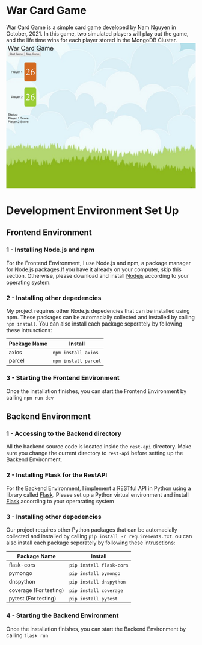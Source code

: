 # War Card Game

War Card Game is a simple card game developed by Nam Nguyen in October, 2021. In this game, two simulated players will play out the game, and the life time wins for each player stored in the MongoDB Cluster. 
![image](https://github.com/tnam02112001/capitalproject/blob/main/images/gameui.jpg?raw=true)

# Development Environment Set Up

## Frontend Environment

### 1 - Installing Node.js and npm

For the Frontend Environment, I use Node.js and npm, a package manager for Node.js packages.If you have it already on your computer, skip this section. Otherwise, please download and install [Nodejs](https://nodejs.org/en/download/) according to your operating system.

### 2 - Installing other depedencies

My project requires other Node.js depedencies that can be installed using npm. These packages can be automacially collected and installed by calling `npm install`. You can also install each package seperately by following these intrusctions:

| Package Name | Install |
| --- | --- |
|axios| `npm install axios`|
|parcel| `npm install parcel`|

### 3 - Starting the Frontend Environment

Once the installation finishes, you can start the Frontend Environment by calling `npm run dev`

## Backend Environment

### 1 - Accessing to the Backend directory

All the backend source code is located inside the `rest-api` directory. Make sure you change the current directory to `rest-api` before setting up the Backend Environment.

### 2 - Installing Flask for the RestAPI

For the Backend Environment, I implement a RESTful API in Python using a library called [Flask](https://flask.palletsprojects.com/en/1.1.x/). Please set up a Python virtual environment and install [Flask](https://flask.palletsprojects.com/en/1.1.x/installation/) according to your operarating system

### 3 - Installing other depedencies

Our project requires other Python packages that can be automacially collected and installed by calling `pip install -r requirements.txt`. ou can also install each package seperately by following these intrusctions:

| Package Name | Install |
| --- | --- |
|flask-cors| `pip install flask-cors`|
|pymongo| `pip install pymongo`|
|dnspython|`pip install dnspython`|
|coverage (For testing)|`pip install coverage`|
|pytest (For testing)|`pip install pytest`|

### 4 - Starting the Backend Environment
Once the installation finishes, you can start the Backend Environment by calling `flask run`
 
